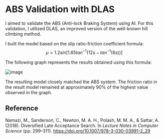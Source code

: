 # ABS Validation with DLAS
I aimed to validate the ABS (Anti-lock Braking System) using AI. For this validation, I utilized DLAS, an improved version of the well-known hill climbing method. 

I built the model based on the slip ratio-friction coefficient formula:
$$\mu=1.2sin[1.65tan^{-1}\lbrace12s-tan^{-1}(6s)\rbrace]$$

The following graph represents the results obtained using this formula:

![image](https://github.com/user-attachments/assets/043db65b-2dbb-4f14-ab06-353e1f3da5ed)

The resulting model closely matched the ABS system. The friction ratio in the result model remained at approximately 90% of the highest value observed in the graph.

## Reference
Namazi, M., Sanderson, C., Newton, M. A. H., Polash, M. M. A., & Sattar, A. (2018). Diversified Late Acceptance Search. In *Lecture Notes in Computer Science* (pp. 299–311). https://doi.org/10.1007/978-3-030-03991-2_29
